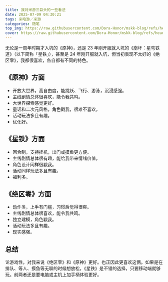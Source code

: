 ```yaml
---
title: 我对米游三巨头的一些看法
date: 2025-07-09 04:30:21
tags: 米哈游／米游
categories: 随笔
top_img: https://raw.githubusercontent.com/Dora-Honor/mskk-blog/refs/heads/main/Images/background/107270526_p0.webp
cover: https://raw.githubusercontent.com/Dora-Honor/mskk-blog/refs/heads/main/Images/background/107270526_p0.webp
---
```


无论是一周年时期才入坑的《原神》，还是 23 年刚开服就入坑的《崩坏：星穹铁道》（以下简称「星铁」），甚至是 24 年刚开服就入坑，但当初表现不太好的《绝区零》，我都很喜欢，各自都有不同的特色。

## 《原神》方面

- 开放大世界，高自由度，能跳跃、飞行、游泳，沉浸感强。
- 主线剧情总体很喜欢，能令我共鸣。
- 大世界探索感觉更好。
- 童话和二次元风格，角色戳我，很难不喜欢。
- 活动玩法多且有趣。
- 优化好。

## 《星铁》方面

- 回合制，支持挂机，出门或摸鱼更方便。
- 主线剧情总体很有趣，能给我带来情绪价值。
- 角色设计同样很戳我。
- 活动同样玩法多且有趣。
- 福利多。

## 《绝区零》方面

- 动作类，上手有门槛，习惯后觉得很爽。
- 主线剧情总体很喜欢，能令我共鸣。
- 独立建模，角色戳我。
- 活动玩法多且有趣。
- 现实感强。

## 总结

论游戏性，对我来说《绝区零》和《原神》更好。也正因此更喜欢这俩。如果是在排队、等人、摸鱼等无聊的时候想放松，《星铁》是不错的选择，只要移动端就够玩。前两者还是要电脑或主机上加手柄体验更好。